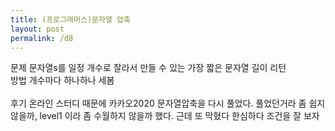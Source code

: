 ```yaml
---
title: (프로그래머스)문자열 압축
layout: post
permalink: /d8
---
```


문제
    문자열s를 일정 개수로 잘라서
    만들 수 있는 가장 짧은 문자열 길이 리턴
<br>
방법
    개수마다 하나하나 세봄
<br>
<br>
후기
    온라인 스터디 때문에 카카오2020 문자열압축을 다시 풀었다.
    풀었던거라 좀 쉽지 않을까, level1 이라 좀 수월하지 않을까 했다.
    근데 또 막혔다
    한심하다
    조건을 잘 보자